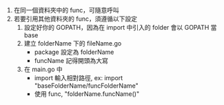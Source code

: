 1. 在同一個資料夾中的 func，可隨意呼叫
2. 若要引用其他資料夾的 func，須遵循以下設定
	1. 設定好你的 GOPATH，因為在 import 中引入的 folder 會以 GOPATH 當 base
	2. 建立 folderName 下的 fileName.go
		- package 設定為 folderName
		- funcName 記得開頭為大寫
	3. 在 main.go 中 
		- import 輸入相對路徑, ex: import "baseFolderName/funcFolderName"
		- 使用 func, "folderName.funcName()"